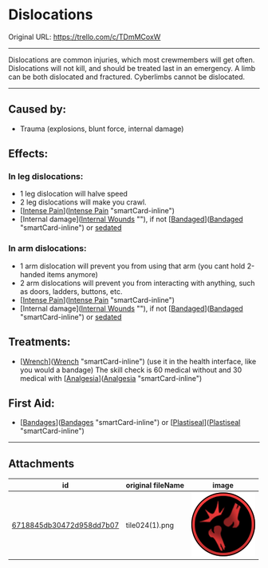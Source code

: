 # Dislocations

Original URL: https://trello.com/c/TDmMCoxW

---

Dislocations are common injuries, which most crewmembers will get often. Dislocations will not kill, and should be treated last in an emergency. A limb can be both dislocated and fractured. Cyberlimbs cannot be dislocated.

---

## Caused by:

- Trauma (explosions, blunt force, internal damage)

## Effects:

### In leg dislocations:

- 1 leg dislocation will halve speed
- 2 leg dislocations will make you crawl.
- [[Intense Pain](../Symptoms/Intense%20Pain.md)]([Intense Pain](../Symptoms/Intense%20Pain.md) "smartCard-inline")
- [Internal damage]([Internal Wounds](../Any%20bodypart/Internal%20Wounds.md) "‌"), if not [[Bandaged](../Any%20bodypart/Bandaged.md)]([Bandaged](../Any%20bodypart/Bandaged.md) "smartCard-inline") or [sedated]([Analgesia](../Torso/Analgesia.md) "‌")

### In arm dislocations:

- 1 arm dislocation will prevent you from using that arm (you cant hold 2-handed items anymore)
- 2 arm dislocations will prevent you from interacting with anything, such as doors, ladders, buttons, etc.
- [[Intense Pain](../Symptoms/Intense%20Pain.md)]([Intense Pain](../Symptoms/Intense%20Pain.md) "smartCard-inline")
- [Internal damage]([Internal Wounds](../Any%20bodypart/Internal%20Wounds.md) "‌"), if not [[Bandaged](../Any%20bodypart/Bandaged.md)]([Bandaged](../Any%20bodypart/Bandaged.md) "smartCard-inline") or [sedated]([Analgesia](../Torso/Analgesia.md) "‌")

## Treatments:

- [[Wrench](../Items/Wrench.md)]([Wrench](../Items/Wrench.md) "smartCard-inline") (use it in the health interface, like you would a bandage)
  The skill check is 60 medical without and 30 medical with [[Analgesia](../Torso/Analgesia.md)]([Analgesia](../Torso/Analgesia.md) "smartCard-inline")

## First Aid:

- [[Bandages](../Items/Bandages.md)]([Bandages](../Items/Bandages.md) "smartCard-inline") or [[Plastiseal](../Items/Plastiseal.md)]([Plastiseal](../Items/Plastiseal.md) "smartCard-inline")

---

## Attachments

id | original fileName | image
---|---|---
[6718845db30472d958dd7b07](./Dislocations%20-%20Attachments/6718845db30472d958dd7b07.png) | tile024(1).png | ![tile024(1).png\|200](./Dislocations%20-%20Attachments/6718845db30472d958dd7b07.png)